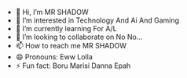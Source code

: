 - 👋 Hi, I’m MR SHADOW
- 👀 I’m interested in Technology And Ai And Gaming 
- 🌱 I’m currently learning For A/L
- 💞️ I’m looking to collaborate on No No...
- 📫 How to reach me MR SHADOW
- 😄 Pronouns: Eww Lolla
- ⚡ Fun fact: Boru Marisi Danna Epah

<!---
ChariyaH28/ChariyaH28 is a ✨ special ✨ repository because its `README.md` (this file) appears on your GitHub profile.
You can click the Preview link to take a look at your changes.
--->
